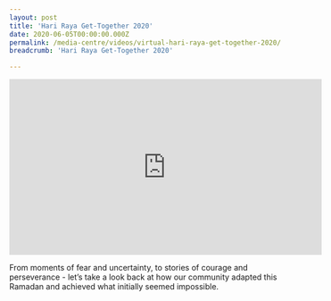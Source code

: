 ```yaml
---
layout: post
title: 'Hari Raya Get-Together 2020'
date: 2020-06-05T00:00:00.000Z
permalink: /media-centre/videos/virtual-hari-raya-get-together-2020/
breadcrumb: 'Hari Raya Get-Together 2020'

---
```



<div class="bp-youtube">
<iframe width="560" height="315" src="https://www.youtube.com/embed/QydmycvfFow" frameborder="0" allow="accelerometer; autoplay; encrypted-media; gyroscope; picture-in-picture" allowfullscreen></iframe>

</div>

From moments of fear and uncertainty, to stories of courage and perseverance - let’s take a look back at how our community adapted this Ramadan and achieved what initially seemed impossible.

